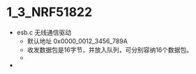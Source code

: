 # 1_3_NRF51822

* esb.c 无线通信驱动
  * 默认地址 0x0000_0012_3456_789A
  * 收发数据包是16字节，并放入队列，可分别容纳16个数据包。
  * 
* 